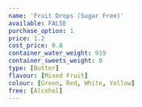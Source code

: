 ```yaml
---
name: 'Fruit Drops (Sugar Free)'
available: FALSE
purchase_option: 1
price: 1.2
cost_price: 0.8
container_water_weight: 919
container_sweets_weight: 0
type: [Butter]
flavour: [Mixed Fruit]
colour: [Green, Red, White, Yellow]
free: [Alcohol]
---
```

